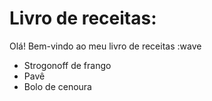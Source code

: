 # Livro de receitas: 

Olá! Bem-vindo ao meu livro de receitas :wave
 - Strogonoff de frango
 - Pavê
 - Bolo de cenoura

